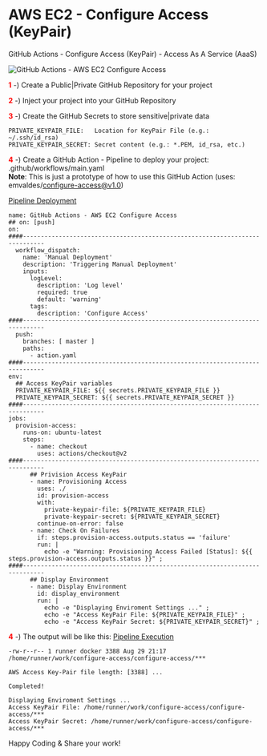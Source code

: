 # AWS EC2 - Configure Access (KeyPair)
GitHub Actions - Configure Access (KeyPair) - Access As A Service (AaaS)

![GitHub Actions - AWS EC2 Configure Access](https://github.com/emvaldes/configure-access/workflows/GitHub%20Actions%20-%20AWS%20EC2%20Configure%20Access/badge.svg)

**<span style="color:red">1</span>** -) Create a Public|Private GitHub Repository for your project

**<span style="color:red">2</span>** -) Inject your project into your GitHub Repository

**<span style="color:red">3</span>** -) Create the GitHub Secrets to store sensitive|private data

```console
PRIVATE_KEYPAIR_FILE:   Location for KeyPair File (e.g.: ~/.ssh/id_rsa)
PRIVATE_KEYPAIR_SECRET: Secret content (e.g.: *.PEM, id_rsa, etc.)
```
**<span style="color:red">4</span>** -) Create a GitHub Action - Pipeline to deploy your project: .github/workflows/main.yaml <br>
**Note**: This is just a prototype of how to use this GitHub Action (uses: emvaldes/configure-access@v1.0)

[Pipeline Deployment](https://github.com/emvaldes/configure-access/blob/master/.github/workflows/main.yaml)

```console
name: GitHub Actions - AWS EC2 Configure Access
## on: [push]
on:
####----------------------------------------------------------------------------
  workflow_dispatch:
    name: 'Manual Deployment'
    description: 'Triggering Manual Deployment'
    inputs:
      logLevel:
        description: 'Log level'
        required: true
        default: 'warning'
      tags:
        description: 'Configure Access'
####----------------------------------------------------------------------------
  push:
    branches: [ master ]
    paths:
      - action.yaml
####----------------------------------------------------------------------------
env:
  ## Access KeyPair variables
  PRIVATE_KEYPAIR_FILE: ${{ secrets.PRIVATE_KEYPAIR_FILE }}
  PRIVATE_KEYPAIR_SECRET: ${{ secrets.PRIVATE_KEYPAIR_SECRET }}
####----------------------------------------------------------------------------
jobs:
  provision-access:
    runs-on: ubuntu-latest
    steps:
      - name: checkout
        uses: actions/checkout@v2
####----------------------------------------------------------------------------
      ## Privision Access KeyPair
      - name: Provisioning Access
        uses: ./
        id: provision-access
        with:
          private-keypair-file: ${PRIVATE_KEYPAIR_FILE}
          private-keypair-secret: ${PRIVATE_KEYPAIR_SECRET}
        continue-on-error: false
      - name: Check On Failures
        if: steps.provision-access.outputs.status == 'failure'
        run: |
          echo -e "Warning: Provisioning Access Failed [Status]: ${{ steps.provision-access.outputs.status }}" ;
####----------------------------------------------------------------------------
      ## Display Environment
      - name: Display Environment
        id: display_environment
        run: |
          echo -e "Displaying Enviroment Settings ..." ;
          echo -e "Access KeyPair File: ${PRIVATE_KEYPAIR_FILE}" ;
          echo -e "Access KeyPair Secret: ${PRIVATE_KEYPAIR_SECRET}" ;
```

**<span style="color:red">4</span>** -) The output will be like this: [Pipeline Execution](https://github.com/emvaldes/configure-access/actions?query=workflow%3A%22GitHub+Actions+-+AWS+EC2+Configure+Access%22)

```console
-rw-r--r-- 1 runner docker 3388 Aug 29 21:17 /home/runner/work/configure-access/configure-access/***

AWS Access Key-Pair file length: [3388] ...

Completed!

Displaying Enviroment Settings ...
Access KeyPair File: /home/runner/work/configure-access/configure-access/***
Access KeyPair Secret: /home/runner/work/configure-access/configure-access/***
```

Happy Coding & Share your work!
